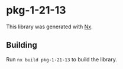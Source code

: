 # pkg-1-21-13

This library was generated with [Nx](https://nx.dev).

## Building

Run `nx build pkg-1-21-13` to build the library.
